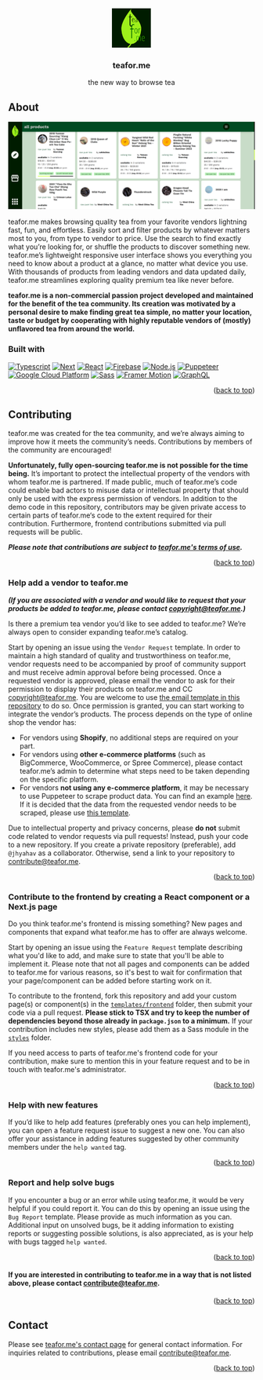<a name="readme-top"></a>

<br />
<div align="center">
  <a href="https://github.com/teafor-me/teafor.me">
    <img src="public/icon.png" alt="teaforme icon" width="80" height="80">
  </a>

<h3 align="center">teafor.me</h3>

  <p align="center">
    the new way to browse tea
  </p>
</div>

## About

[![screenshot of teafor.me][product-screenshot]](https://teafor.me/)

teafor.me makes browsing quality tea from your favorite vendors lightning fast, fun, and effortless. Easily sort and filter products by whatever matters most to you, from type to vendor to price. Use the search to find exactly what you’re looking for, or shuffle the products to discover something new. teafor.me’s lightweight responsive user interface shows you everything you need to know about a product at a glance, no matter what device you use. With thousands of products from leading vendors and data updated daily, teafor.me streamlines exploring quality premium tea like never before.

**teafor.me is a non-commercial passion project developed and maintained for the benefit of the tea community. Its creation was motivated by a personal desire to make finding great tea simple, no matter your location, taste or budget by cooperating with highly reputable vendors of (mostly) unflavored tea from around the world.**

### Built with

[![Typescript][typescript]][typescript-url] [![Next][next.js]][next-url] [![React][react.js]][react-url] [![Firebase][firebase]][firebase-url] [![Node.js][node]][node-url] [![Puppeteer][puppeteer]][puppeteer-url] [![Google Cloud Platform][gcp]][gcp-url] [![Sass][sass]][sass-url] [![Framer Motion][framer]][framer-url] [![GraphQL][graphql]][graphql-url]

<p align="right">(<a href="#readme-top">back to top</a>)</p>

## Contributing

teafor.me was created for the tea community, and we’re always aiming to improve how it meets the community’s needs. Contributions by members of the community are encouraged!

**Unfortunately, fully open-sourcing teafor.me is not possible for the time being.** It’s important to protect the intellectual property of the vendors with whom teafor.me is partnered. If made public, much of teafor.me’s code could enable bad actors to misuse data or intellectual property that should only be used with the express permission of vendors. In addition to the demo code in this repository, contributors may be given private access to certain parts of teafor.me‘s code to the extent required for their contribution. Furthermore, frontend contributions submitted via pull requests will be public.

**_Please note that contributions are subject to [teafor.me's terms of use](https://teafor.me/terms)._**

<p align="right">(<a href="#readme-top">back to top</a>)</p>

### Help add a vendor to teafor.me

**_(If you are associated with a vendor and would like to request that your products be added to teafor.me, please contact copyright@teafor.me.)_**

Is there a premium tea vendor you’d like to see added to teafor.me? We’re always open to consider expanding teafor.me’s catalog.

Start by opening an issue using the `Vendor Request` template.
In order to maintain a high standard of quality and trustworthiness on teafor.me, vendor requests need to be accompanied by proof of community support and must receive admin approval before being processed.
Once a requested vendor is approved, please email the vendor to ask for their permission to display their products on teafor.me and CC copyright@teafor.me. You are welcome to use [the email template in this repository](/templates/email.txt) to do so. Once permission is granted, you can start working to integrate the vendor’s products. The process depends on the type of online shop the vendor has:

- For vendors using **Shopify**, no additional steps are required on your part.
- For vendors using **other e-commerce platforms** (such as BigCommerce, WooCommerce, or Spree Commerce), please contact teafor.me’s admin to determine what steps need to be taken depending on the specific platform.
- For vendors **not using any e-commerce platform**, it may be necessary to use Puppeteer to scrape product data. You can find an example [here](/examples/vendor.ts). If it is decided that the data from the requested vendor needs to be scraped, please use [this template](/templates/backend/src/index.ts).

Due to intellectual property and privacy concerns, please **do not** submit code related to vendor requests via pull requests! Instead, push your code to a new repository. If you create a private repository (preferable), add `@jhyahav` as a collaborator. Otherwise, send a link to your repository to contribute@teafor.me.

<p align="right">(<a href="#readme-top">back to top</a>)</p>

### Contribute to the frontend by creating a React component or a Next.js page

Do you think teafor.me's frontend is missing something? New pages and components that expand what teafor.me has to offer are always welcome.

Start by opening an issue using the `Feature Request` template describing what you'd like to add, and make sure to state that you'll be able to implement it. Please note that not all pages and components can be added to teafor.me for various reasons, so it's best to wait for confirmation that your page/component can be added before starting work on it.

To contribute to the frontend, fork this repository and add your custom page(s) or component(s) in the [`templates/frontend`](/templates/frontend/) folder, then submit your code via a pull request. **Please stick to TSX and try to keep the number of dependencies beyond those already in `package.json` to a minimum.** If your contribution includes new styles, please add them as a Sass module in the [`styles`](/templates/frontend/styles/) folder.

If you need access to parts of teafor.me's frontend code for your contribution, make sure to mention this in your feature request and to be in touch with teafor.me's administrator.

<p align="right">(<a href="#readme-top">back to top</a>)</p>

### Help with new features

If you’d like to help add features (preferably ones you can help implement), you can open a feature request issue to suggest a new one. You can also offer your assistance in adding features suggested by other community members under the `help wanted` tag.

<p align="right">(<a href="#readme-top">back to top</a>)</p>

### Report and help solve bugs

If you encounter a bug or an error while using teafor.me, it would be very helpful if you could report it. You can do this by opening an issue using the `Bug Report` template. Please provide as much information as you can.
Additional input on unsolved bugs, be it adding information to existing reports or suggesting possible solutions, is also appreciated, as is your help with bugs tagged `help wanted`.

<p align="right">(<a href="#readme-top">back to top</a>)</p>

#### If you are interested in contributing to teafor.me in a way that is not listed above, please contact contribute@teafor.me.

<p align="right">(<a href="#readme-top">back to top</a>)</p>

## Contact

Please see [teafor.me's contact page](https://teafor.me/contact) for general contact information. For inquiries related to contributions, please email contribute@teafor.me.

<p align="right">(<a href="#readme-top">back to top</a>)</p>

<!-- MARKDOWN LINKS & IMAGES -->

[product-screenshot]: public/screenshot.png
[typescript]: https://img.shields.io/badge/TypeScript-007ACC?style=for-the-badge&logo=typescript&logoColor=white
[typescript-url]: https://www.typescriptlang.org/
[next.js]: https://img.shields.io/badge/next.js-000000?style=for-the-badge&logo=nextdotjs&logoColor=white
[next-url]: https://nextjs.org/
[react.js]: https://img.shields.io/badge/React-20232A?style=for-the-badge&logo=react&logoColor=61DAFB
[react-url]: https://reactjs.org/
[firebase]: https://img.shields.io/badge/Firebase-0396E5?style=for-the-badge&logo=firebase&logoColor=FFCA28
[firebase-url]: https://firebase.google.com/
[puppeteer]: https://img.shields.io/badge/Puppeteer-40B5A4?style=for-the-badge&logo=puppeteer&logoColor=FFFFFF
[puppeteer-url]: https://pptr.dev/
[sass]: https://img.shields.io/badge/Sass-CC6699?style=for-the-badge&logo=sass&logoColor=FFFFFF
[sass-url]: https://sass-lang.com/
[framer]: https://img.shields.io/badge/Framer--motion-black?style=for-the-badge&logo=framer&logoColor=blue
[framer-url]: https://www.framer.com/motion/
[node]: https://img.shields.io/badge/Node.js-43853D?style=for-the-badge&logo=node.js&logoColor=white
[node-url]: https://nodejs.org/
[gcp]: https://img.shields.io/badge/GCP-4285F4?style=for-the-badge&logo=google-cloud&logoColor=white
[gcp-url]: https://cloud.google.com/
[graphql]: https://img.shields.io/badge/-GraphQL-E10098?style=for-the-badge&logo=graphql&logoColor=white
[graphql-url]: https://graphql.org/
